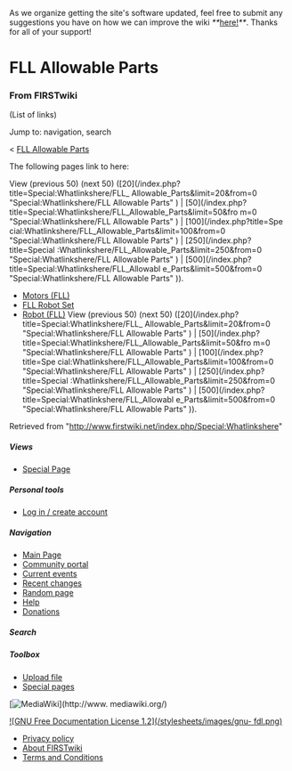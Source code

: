 As we organize getting the site's software updated, feel free to submit any
suggestions you have on how we can improve the wiki
_**_[here!](/index.php/User:Hallry/Suggestions "User:Hallry/Suggestions"
)_**_. Thanks for all of your support!

# FLL Allowable Parts

### From FIRSTwiki

(List of links)

Jump to: navigation, search

&lt; [FLL Allowable Parts](/index.php?title=FLL_Allowable_Parts&redirect=no
"FLL Allowable Parts" )  

The following pages link to here:

View (previous 50) (next 50) ([20](/index.php?title=Special:Whatlinkshere/FLL_
Allowable_Parts&limit=20&from=0 "Special:Whatlinkshere/FLL Allowable Parts" )
| [50](/index.php?title=Special:Whatlinkshere/FLL_Allowable_Parts&limit=50&fro
m=0 "Special:Whatlinkshere/FLL Allowable Parts" ) | [100](/index.php?title=Spe
cial:Whatlinkshere/FLL_Allowable_Parts&limit=100&from=0
"Special:Whatlinkshere/FLL Allowable Parts" ) | [250](/index.php?title=Special
:Whatlinkshere/FLL_Allowable_Parts&limit=250&from=0 "Special:Whatlinkshere/FLL
Allowable Parts" ) | [500](/index.php?title=Special:Whatlinkshere/FLL_Allowabl
e_Parts&limit=500&from=0 "Special:Whatlinkshere/FLL Allowable Parts" )).

  * [Motors (FLL)](/index.php/Motors_%28FLL%29 "Motors \(FLL\)" )
  * [FLL Robot Set](/index.php/FLL_Robot_Set "FLL Robot Set" )
  * [Robot (FLL)](/index.php/Robot_%28FLL%29 "Robot \(FLL\)" )
View (previous 50) (next 50) ([20](/index.php?title=Special:Whatlinkshere/FLL_
Allowable_Parts&limit=20&from=0 "Special:Whatlinkshere/FLL Allowable Parts" )
| [50](/index.php?title=Special:Whatlinkshere/FLL_Allowable_Parts&limit=50&fro
m=0 "Special:Whatlinkshere/FLL Allowable Parts" ) | [100](/index.php?title=Spe
cial:Whatlinkshere/FLL_Allowable_Parts&limit=100&from=0
"Special:Whatlinkshere/FLL Allowable Parts" ) | [250](/index.php?title=Special
:Whatlinkshere/FLL_Allowable_Parts&limit=250&from=0 "Special:Whatlinkshere/FLL
Allowable Parts" ) | [500](/index.php?title=Special:Whatlinkshere/FLL_Allowabl
e_Parts&limit=500&from=0 "Special:Whatlinkshere/FLL Allowable Parts" )).

Retrieved from "<http://www.firstwiki.net/index.php/Special:Whatlinkshere>"

##### Views

  * [Special Page](/index.php/Special:Whatlinkshere/FLL_Allowable_Parts)

##### Personal tools

  * [Log in / create account](/index.php?title=Special:Userlogin&returnto=Special:Whatlinkshere)

[](/index.php/Main_Page "Main Page" )

##### Navigation

  * [Main Page](/index.php/Main_Page)
  * [Community portal](/index.php/FIRSTwiki:Community_portal)
  * [Current events](/index.php/Current_events)
  * [Recent changes](/index.php/Special:Recentchanges)
  * [Random page](/index.php/Special:Random)
  * [Help](/index.php/FIRSTwiki:Help)
  * [Donations](/index.php/FIRSTwiki:Site_support)

##### Search



##### Toolbox

  * [Upload file](/index.php/Special:Upload)
  * [Special pages](/index.php/Special:Specialpages)

[![MediaWiki](/skins/common/images/poweredby_mediawiki_88x31.png)](http://www.
mediawiki.org/)

[![GNU Free Documentation License 1.2](/stylesheets/images/gnu-
fdl.png)](http://www.gnu.org/copyleft/fdl.html)

  * [Privacy policy](/index.php/FIRSTwiki:Privacy_policy "FIRSTwiki:Privacy policy" )
  * [About FIRSTwiki](/index.php/FIRSTwiki:About "FIRSTwiki:About" )
  * [Terms and Conditions](/index.php/FIRSTwiki:Terms_and_conditions "FIRSTwiki:Terms and conditions" )


